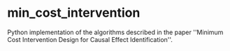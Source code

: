 # min_cost_intervention
Python implementation of the algorithms described in the paper ''Minimum Cost Intervention Design for Causal Effect Identification''.
